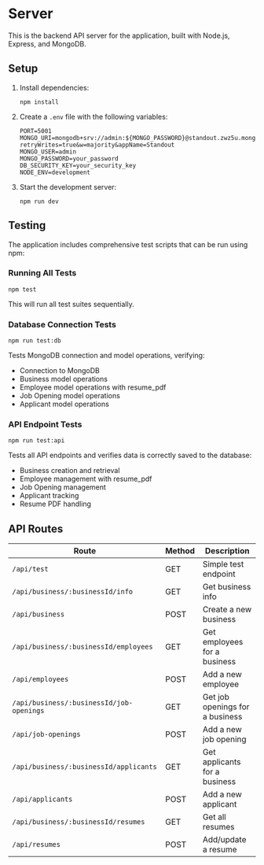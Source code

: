 # Server

This is the backend API server for the application, built with Node.js, Express, and MongoDB.

## Setup

1. Install dependencies:
   ```
   npm install
   ```

2. Create a `.env` file with the following variables:
   ```
   PORT=5001
   MONGO_URI=mongodb+srv://admin:${MONGO_PASSWORD}@standout.zwz5u.mongodb.net/?retryWrites=true&w=majority&appName=Standout
   MONGO_USER=admin
   MONGO_PASSWORD=your_password
   DB_SECURITY_KEY=your_security_key
   NODE_ENV=development
   ```

3. Start the development server:
   ```
   npm run dev
   ```

## Testing

The application includes comprehensive test scripts that can be run using npm:

### Running All Tests

```
npm test
```

This will run all test suites sequentially.

### Database Connection Tests

```
npm run test:db
```

Tests MongoDB connection and model operations, verifying:
- Connection to MongoDB
- Business model operations
- Employee model operations with resume_pdf
- Job Opening model operations
- Applicant model operations

### API Endpoint Tests

```
npm run test:api
```

Tests all API endpoints and verifies data is correctly saved to the database:
- Business creation and retrieval
- Employee management with resume_pdf
- Job Opening management
- Applicant tracking
- Resume PDF handling

## API Routes

| Route | Method | Description |
|-------|--------|-------------|
| `/api/test` | GET | Simple test endpoint |
| `/api/business/:businessId/info` | GET | Get business info |
| `/api/business` | POST | Create a new business |
| `/api/business/:businessId/employees` | GET | Get employees for a business |
| `/api/employees` | POST | Add a new employee |
| `/api/business/:businessId/job-openings` | GET | Get job openings for a business |
| `/api/job-openings` | POST | Add a new job opening |
| `/api/business/:businessId/applicants` | GET | Get applicants for a business |
| `/api/applicants` | POST | Add a new applicant |
| `/api/business/:businessId/resumes` | GET | Get all resumes |
| `/api/resumes` | POST | Add/update a resume | 